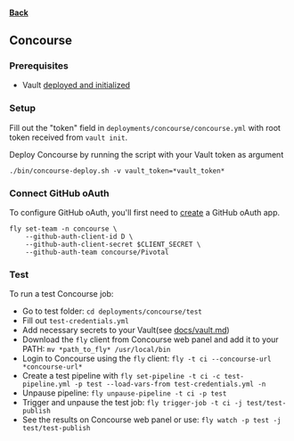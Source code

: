 #### [Back](../README.md)

## Concourse

### Prerequisites

- Vault [deployed and initialized](vault.md)

### Setup

Fill out the "token" field in `deployments/concourse/concourse.yml` with root token received from `vault init`.

Deploy Concourse by running the script with your Vault token as argument
```
./bin/concourse-deploy.sh -v vault_token=*vault_token*
```

### Connect GitHub oAuth

To configure GitHub oAuth, you'll first need to [create](https://developer.github.com/apps/building-integrations/setting-up-and-registering-oauth-apps/registering-oauth-apps) a GitHub oAuth app.

```
fly set-team -n concourse \
    --github-auth-client-id D \
    --github-auth-client-secret $CLIENT_SECRET \
    --github-auth-team concourse/Pivotal
```

### Test

To run a test Concourse job:

- Go to test folder: `cd deployments/concourse/test`
- Fill out `test-credentials.yml`
- Add necessary secrets to your Vault(see [docs/vault.md](docs/vault.md))
- Download the `fly` client from Concourse web panel and add it to your PATH: `mv *path_to_fly* /usr/local/bin`
- Login to Concourse using the `fly` client: `fly -t ci --concourse-url *concourse-url*`
- Create a test pipeline with `fly set-pipeline -t ci -c test-pipeline.yml -p test --load-vars-from test-credentials.yml -n`
- Unpause pipeline: `fly unpause-pipeline -t ci -p test`
- Trigger and unpause the test job: `fly trigger-job -t ci -j test/test-publish`
- See the results on Concourse web panel or use: `fly watch -p test -j test/test-publish`

